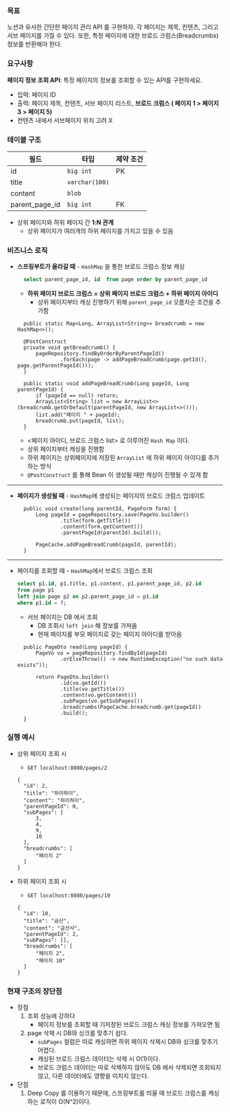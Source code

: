### 목표

노션과 유사한 간단한 페이지 관리 API 를 구현하자. 
각 페이지는 제목, 컨텐츠, 그리고 서브 페이지를 가질 수 있다. 
또한, 특정 페이지에 대한 브로드 크럼스(Breadcrumbs) 정보를 반환해야 한다.

### 요구사항
**페이지 정보 조회 API**: 특정 페이지의 정보를 조회할 수 있는 API를 구현하세요.

- 입력: 페이지 ID
- 출력: 페이지 제목, 컨텐츠, 서브 페이지 리스트, **브로드 크럼스 ( 페이지 1 > 페이지 3 > 페이지 5)**
- 컨텐츠 내에서 서브페이지 위치 고려  X



### 테이블 구조

| 필드      | 타입             | 제약 조건  |
|---------|----------------|--------|
| id      | `big int`      | PK     |
| title   | `varchar(100)` |   |
| content | `blob`         |  |
| parent_page_id | `big int`      | FK     |

- 상위 페이지와 하위 페이지 간 **1:N 관계**
  - 상위 페이지가 여러개의 하위 페이지를 가지고 있을 수 있음


### 비즈니스 로직
- **스프링부트가 올라갈 때** - `HashMap` 을 통한 브로드 크럼스 정보 캐싱
  ```sql
    select parent_page_id, id  from page order by parent_page_id
  ```
  - **하위 페이지 브로드 크럼스 = 상위 페이지 브로드 크럼스 + 하위 페이지 아이디**
    - 상위 페이지부터 캐싱 진행하기 위해 `parent_page_id` 오름차순 조건을 추가함
  ```
    public static Map<Long, ArrayList<String>> breadcrumb = new HashMap<>();
  
    @PostConstruct
    private void getBreadcrumb() {
        pageRepository.findByOrderByParentPageId()
                .forEach(page -> addPageBreadCrumb(page.getId(), page.getParentPageId()));
    }

    public static void addPageBreadCrumb(Long pageId, Long parentPageId) {
        if (pageId == null) return;
        ArrayList<String> list = new ArrayList<>(breadcrumb.getOrDefault(parentPageId, new ArrayList<>()));
        list.add("페이지 " + pageId);
        breadcrumb.put(pageId, list);
    }
  ```
  - <페이지 아이디, 브로드 크럼스 list> 로 이루어진 `Hash Map` 이다.
  - 상위 페이지부터 캐싱을 진행함
  - 하위 페이지는 상위페이지에 저장된 `ArrayList` 에 하위 페이지 아이디를 추가하는 방식
  - `@PostConstruct` 를 통해 Bean 이 생성될 때만 캐싱이 진행될 수 있게 함
---
- **페이지가 생성될 때** - `HashMap`에 생성되는 페이지의 브로드 크럼스 업데이트
  ```
    public void create(long parentId, PageForm form) {
        Long pageId = pageRepository.save(PageVo.builder()
                .title(form.getTitle())
                .content(form.getContent())
                .parentPageId(parentId).build());

        PageCache.addPageBreadCrumb(pageId, parentId);
    }
  ```
---
- 페이지를 조회할 때 - `HashMap`에서 브로드 크럼스 조회
   ```sql
  select p1.id, p1.title, p1.content, p1.parent_page_id, p2.id
  from page p1
  left join page p2 on p2.parent_page_id = p1.id
  where p1.id = ?;
   ```
  - 서브 페이지는 DB 에서 조회
    - DB 조회시 `left join` 해 정보를 가져옴
    - 현재 페이지를 부모 페이지로 갖는 페이지 아이디를 받아옴
  ```
    public PageDto read(Long pageId) {
        PageVo vo = pageRepository.findById(pageId)
                .orElseThrow(() -> new RuntimeException("no such data exists"));

        return PageDto.builder()
                .id(vo.getId())
                .title(vo.getTitle())
                .content(vo.getContent())
                .subPages(vo.getSubPages())
                .breadcrumbs(PageCache.breadcrumb.get(pageId))
                .build();
    }
  ```
  
### 실행 예시

- 상위 페이지 조회 시
  - `GET localhost:8080/pages/2`
  ```
  {
    "id": 2,
    "title": "하이하이",
    "content": "하이하이",
    "parentPageId": 0,
    "subPages": [
        3,
        4,
        9,
        10
    ],
    "breadcrumbs": [
        "페이지 2"
    ]
  }
  ```

- 하위 페이지 조회 시
  - `GET localhost:8080/pages/10`
  ```
  {
    "id": 10,
    "title": "금산",
    "content": "금산사",
    "parentPageId": 2,
    "subPages": [],
    "breadcrumbs": [
        "페이지 2",
        "페이지 10"
    ]
  }
  ```

### 현재 구조의 장단점
- 장점
  1. 조회 성능에 강하다
     - 페이지 정보를 조회할 때 기저장된 브로드 크럼스 캐싱 정보를 가져오면 됨
  2. page 삭제 시 DB와 싱크를 맞추기 쉽다.
     - `subPages` 컬럼은 따로 캐싱하면 하위 페이지 삭제시 DB와 싱크를 맞추기 어렵다.
     - 캐싱된 브로드 크럼스 데이터는 삭제 시 O(1)이다.
     - 브로드 크럼스 데이터는 따로 삭제하지 않아도 DB 에서 삭제되면 조회되지 않고, 다른 데이터에도 영향을 미치지 않는다.
- 단점
  1. Deep Copy 를 이용하기 때문에, 스프링부트를 띄울 때 브로드 크럼스를 캐싱하는 로직이 O(N^2)이다.
